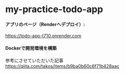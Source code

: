 # my-practice-todo-app

#### アプリのページ（Renderへデプロイ）:
https://todo-app-t710.onrender.com

#### Dockerで開発環境を構築
参考にさせていただいた記事 https://qiita.com/takos/items/b9ba0b60c6f71b428aac
